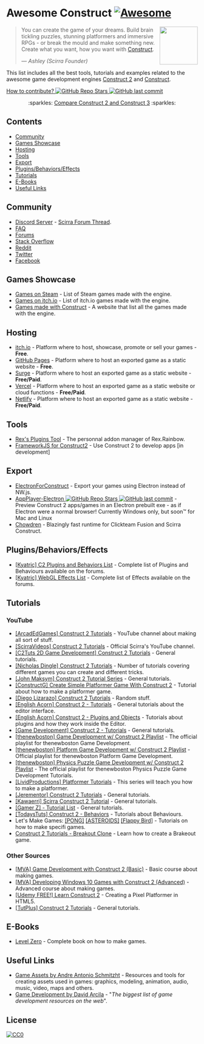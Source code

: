 # Awesome Construct [![Awesome](https://awesome.re/badge-flat.svg)](https://github.com/sindresorhus/awesome)

[<img src="https://construct-static.com/images/v861/r/global/construct-3-logo_v130.png" align="right" width="100">](https://www.construct.net/)

> You can create the game of your dreams. Build brain tickling puzzles, stunning platformers and immersive RPGs - or break the mould and make something new.
> Create what you want, how you want with [Construct](https://www.construct.net).
>
> — <cite>Ashley (Scirra Founder)</cite>

This list includes all the best tools, tutorials and examples related to the awesome game development engines [Construct 2](https://www.scirra.com/construct2) and [Construct](https://www.construct.net).

[How to contribute? ![GitHub Repo Stars](https://img.shields.io/github/stars/armaldio/awesome-construct) ![GitHub last commit](https://img.shields.io/github/last-commit/armaldio/awesome-construct)](https://github.com/armaldio/awesome-construct/blob/master/contributing.md)

<p align="center">  
   :sparkles: <a href="https://github.com/WebCreationClub/awesome-construct/blob/master/c2vsc3.md">Compare Construct 2 and Construct 3</a>  :sparkles:
</p>


## Contents

- [Community](#community)
- [Games Showcase](#games-showcase)
- [Hosting](#hosting)
- [Tools](#tools)
- [Export](#export)
- [Plugins/Behaviors/Effects](#pluginsbehaviorseffects)
- [Tutorials](#tutorials)
- [E-Books](#e-books)
- [Useful Links](#useful-links)

## Community
- [Discord Server](https://discord.gg/8RJBHbX) - [Scirra Forum Thread](https://www.construct.net/forum/construct-2/general-discussion-17/there-is-a-construct-2-discord-117214).
- [FAQ](https://www.construct.net/forum/construct-2/how-do-i-18/how-do-i-frequently-asked-ques-41236)
- [Forums](https://www.construct.net/forum)
- [Stack Overflow](https://stackoverflow.com/questions/tagged/construct-3+or+construct-2)
- [Reddit](https://www.reddit.com/r/construct/)
- [Twitter](https://twitter.com/constructteam)
- [Facebook](https://www.facebook.com/ConstructTeam/)

## Games Showcase
- [Games on Steam](http://steamcommunity.com/sharedfiles/filedetails/?id=103535227) - List of Steam games made with the engine.
- [Games on itch.io](https://itch.io/games/tag-construct-2/tag-construct-3) - List of itch.io games made with the engine.
- [Games made with Construct](https://www.madewithconstruct.com/) - A website that list all the games made with the engine.

## Hosting
- [itch.io](http://www.itch.io) - Platform where to host, showcase, promote or sell your games - **Free**.
- [GitHub Pages](http://pages.github.com) - Platform where to host an exported game as a static website - **Free**.
- [Surge](https://surge.sh/) - Platform where to host an exported game as a static website - **Free/Paid**.
- [Vercel](https://vercel.com/) - Platform where to host an exported game as a static website or cloud functions - **Free/Paid**.
- [Netlify](https://www.netlify.com/) - Platform where to host an exported game as a static website - **Free/Paid**.

## Tools
- [Rex's Plugins Tool](https://rexrainbow.github.io/C2RexDoc/c2rexplugins.weebly.com/index.html) - The personnal addon manager of Rex.Rainbow.
- [FrameworkJS for Construct2](https://c2.frameworkjs.eth.limo/) - Use Construct 2 to develop apps [in development]

## Export 
- [ElectronForConstruct](https://electronforconstruct.armaldio.xyz) - Export your games using Electron instead of NW.js.
- [AppPlayer-Electron ![GitHub Repo Stars](https://img.shields.io/github/stars/Floflis/AppPlayer-Electron) ![GitHub last commit](https://img.shields.io/github/last-commit/Floflis/AppPlayer-Electron)](https://github.com/Floflis/AppPlayer-Electron) - Preview Construct 2 apps/games in an Electron prebuilt exe - as if Electron were a normal browser! Currently Windows only, but soon™ for Mac and Linux
- [Chowdren](https://mp2.dk/chowdren/) - Blazingly fast runtime for Clickteam Fusion and Scirra Construct.

## Plugins/Behaviors/Effects
- [[Kyatric] C2 Plugins and Behaviors List](https://www.construct.net/forum/extending-construct-2/addons-29/c2-plugins-and-behaviors-list-42712) - Complete list of Plugins and Behaviours available on the forums.
- [[Kyatric] WebGL Effects List](https://www.construct.net/forum/extending-construct-2/effects-31/webgl-effects-list-51897) - Complete list of Effects available on the forums.

## Tutorials
### YouTube

- [[ArcadEdGames] Construct 2 Tutorials](https://www.youtube.com/playlist?list=PLmyh0_jcCzcoPTgHkm4CJSw_sdK5lPSb_) - YouTube channel about making all sort of stuff.
- [[ScirraVideos] Construct 2 Tutorials](https://www.youtube.com/user/ScirraVideos/playlists) - Official Scirra's YouTube channel.
- [[C2Tuts 2D Game Development] Construct 2 Tutorials](https://www.youtube.com/playlist?list=PLGdBDrsyOPm9XGiq1w_8DvbEQbHmkn7fx) - General tutorials.
- [[Nicholas Dingle] Construct 2 Tutorials](https://www.youtube.com/playlist?list=PLsJBMeqEdtggBJBiuX8bnF10ewHjdE20e) - Number of tutorials covering different games you can create and different tricks.
- [[John Maksym] Construct 2 Tutorial Series](https://www.youtube.com/playlist?list=PLq6aUvz66jtfnuyOKnPXO5dZly6CB8naA) - General tutorials.
- [[ConstructG] Create Simple Platformer Game With Construct 2](https://www.youtube.com/playlist?list=PLxwakQrJudt_NQlMp6oVuBdB-WIDKgoQ3) - Tutorial about how to make a platformer game.
- [[Diego Lizarazo] Construct 2 Tutorials](https://www.youtube.com/user/kanedarkon/videos?view=0&flow=grid&sort=da) - Random stuff.
- [[English Acorn] Construct 2 - Tutorials](https://www.youtube.com/playlist?list=PLusL6SZZRaWr4zqm6GrQHmOuShwtypRJ5) - General tutorials about the editor interface.
- [[English Acorn] Construct 2 - Plugins and Objects](https://www.youtube.com/playlist?list=PLusL6SZZRaWqP6UmVPs9Ml8BRo2t-wvnT) - Tutorials about plugins and how they work inside the Editor.
- [[Game Development] Construct 2 - Tutorials](https://www.youtube.com/channel/UCCR955dujboBxEN2VJlZwJw/playlists) - General tutorials.
- [[thenewboston] Game Development w/ Construct 2 Playlist](https://www.youtube.com/playlist?list=PL6gx4Cwl9DGAfHxsK6bji7trLS-N0nKF-) - The official playlist for thenewboston Game Development.
- [[thenewboston] Platform Game Development w/ Construct 2 Playlist](https://www.youtube.com/playlist?list=PL6gx4Cwl9DGAp287UuTE0-K7Ty-b8rGAX) - Official playlist for thenewboston Platform Game Development.
- [[thenewboston] Physics Puzzle Game Development w/ Construct 2 Playlist](https://www.youtube.com/playlist?list=PL6gx4Cwl9DGDexNbWi0uPBP6buduUZO3Q) - The official playlist for thenewboston Physics Puzzle Game Development Tutorials.
- [[LividProductions] Platformer Tutorials](https://www.youtube.com/playlist?list=PLz66pfeeD4TcPN9kO7JlqiITpgi_WWgn7) - This series will teach you how to make a platformer.
- [[Jerementor] Construct 2 Tutorials](https://www.youtube.com/channel/UCQkYeiHm9URZsa7nugUg1lw/playlists) - General tutorials.
- [[Kawaerri] Scirra Construct 2 Tutorial](https://www.youtube.com/playlist?list=PLdn9X5UVD8H1dEcWVjYU9E5fbpPGjZnQv) - General tutorials.
- [[Gamer Z] - Tutorial List](https://www.youtube.com/channel/UCXIcG5r9W_Iw6dui35g9oLQ/playlists) - General tutorials.
- [[TodaysTuts] Construct 2 - Behaviors](https://www.youtube.com/playlist?list=PLO3K3VFvlU6B1InGyrx7Iz7w_MDizWlXK) - Tutorials about Behaviours.
- Let's Make Games: [[PONG]](https://www.youtube.com/watch?v=cvItNHEMB80) [[ASTEROIDS]](https://www.youtube.com/watch?v=nYULTk2BpKY) [[Flappy Bird]](https://www.youtube.com/watch?v=eBccn1qMB_U) - Tutorials on how to make specifi games.
- [Construct 2 Tutorials - Breakout Clone](https://www.youtube.com/playlist?list=PL59F92017DA9887DB) - Learn how to create a Brakeout game.

### Other Sources

- [[MVA] Game Development with Construct 2 (Basic)](https://mva.microsoft.com/en-US/training-courses/game-development-with-construct-2-8355) - Basic course about making games.
- [[MVA] Developing Windows 10 Games with Construct 2 (Advanced)](https://mva.microsoft.com/en-US/training-courses/developing-windows-10-games-with-construct-2-16335) - Advanced course about making games.
- [[Udemy FREE!] Learn Construct 2](https://www.udemy.com/learn-construct-2-creating-a-pixel-platformer-in-html5/) - Creating a Pixel Platformer in HTML5.
- [[TutPlus] Construct 2 Tutorials](https://gamedevelopment.tutsplus.com/categories/construct-2) - General tutorials.

## E-Books
- [Level Zero](https://www.construct.net/blogs/construct-official-blog-1/level-zero-free-construct-2-book-853) - Complete book on how to make games.

## Useful Links
- [Game Assets by Andre Antonio Schmitzht](https://game-assets.zeef.com/andre.antonio.schmitz) - Resources and tools for creating assets used in games: graphics, modeling, animation, audio, music, video, maps and others.
- [Game Development by David Arcila](https://game-development.zeef.com/david.arcila) - "*The biggest list of game development resources on the web*".

## License
[![CC0](http://mirrors.creativecommons.org/presskit/buttons/88x31/svg/cc-zero.svg)](https://creativecommons.org/publicdomain/zero/1.0/)
